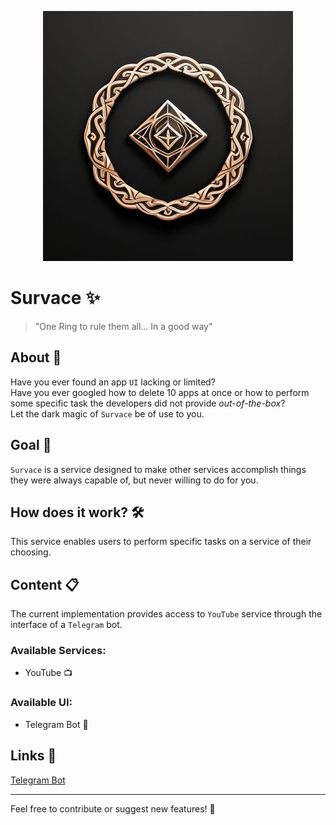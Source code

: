 <p align="center">
  <img
    src="./images/logo.png"
    alt="survace logo">
</p>

# Survace ✨
> "One Ring to rule them all... In a good way"

## About 📖
Have you ever found an app `UI` lacking or limited?  
Have you ever googled how to delete 10 apps at once or 
how to perform some specific task the developers did 
not provide _out-of-the-box_?  
Let the dark magic of `Survace` be of use to you.

## Goal 🎯
`Survace` is a service designed to make other 
services accomplish things they were always capable 
of, but never willing to do for you.

## How does it work? 🛠️
This service enables users to perform specific tasks 
on a service of their choosing.

## Content 📋
The current implementation provides access to `YouTube`
service through the interface of a `Telegram` bot.

### Available Services:
- YouTube 📺

### Available UI:
- Telegram Bot 🤖

## Links 🔗
[Telegram Bot](https://t.me/survace_bot)

---

Feel free to contribute or suggest new features! 🌟